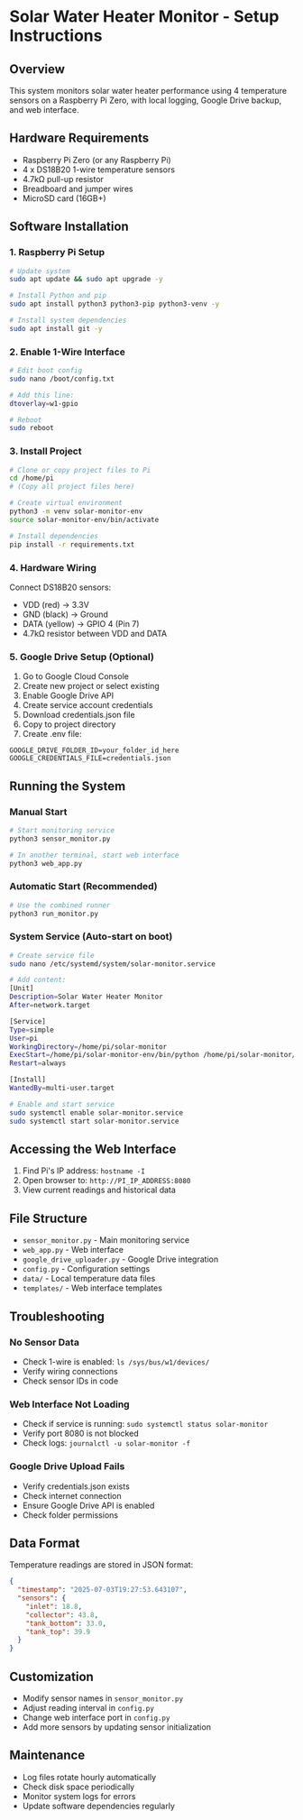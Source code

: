 # Solar Water Heater Monitor - Setup Instructions

## Overview
This system monitors solar water heater performance using 4 temperature sensors on a Raspberry Pi Zero, with local logging, Google Drive backup, and web interface.

## Hardware Requirements
- Raspberry Pi Zero (or any Raspberry Pi)
- 4 x DS18B20 1-wire temperature sensors
- 4.7kΩ pull-up resistor
- Breadboard and jumper wires
- MicroSD card (16GB+)

## Software Installation

### 1. Raspberry Pi Setup
```bash
# Update system
sudo apt update && sudo apt upgrade -y

# Install Python and pip
sudo apt install python3 python3-pip python3-venv -y

# Install system dependencies
sudo apt install git -y
```

### 2. Enable 1-Wire Interface
```bash
# Edit boot config
sudo nano /boot/config.txt

# Add this line:
dtoverlay=w1-gpio

# Reboot
sudo reboot
```

### 3. Install Project
```bash
# Clone or copy project files to Pi
cd /home/pi
# (Copy all project files here)

# Create virtual environment
python3 -m venv solar-monitor-env
source solar-monitor-env/bin/activate

# Install dependencies
pip install -r requirements.txt
```

### 4. Hardware Wiring
Connect DS18B20 sensors:
- VDD (red) → 3.3V
- GND (black) → Ground  
- DATA (yellow) → GPIO 4 (Pin 7)
- 4.7kΩ resistor between VDD and DATA

### 5. Google Drive Setup (Optional)
1. Go to Google Cloud Console
2. Create new project or select existing
3. Enable Google Drive API
4. Create service account credentials
5. Download credentials.json file
6. Copy to project directory
7. Create .env file:
```
GOOGLE_DRIVE_FOLDER_ID=your_folder_id_here
GOOGLE_CREDENTIALS_FILE=credentials.json
```

## Running the System

### Manual Start
```bash
# Start monitoring service
python3 sensor_monitor.py

# In another terminal, start web interface
python3 web_app.py
```

### Automatic Start (Recommended)
```bash
# Use the combined runner
python3 run_monitor.py
```

### System Service (Auto-start on boot)
```bash
# Create service file
sudo nano /etc/systemd/system/solar-monitor.service

# Add content:
[Unit]
Description=Solar Water Heater Monitor
After=network.target

[Service]
Type=simple
User=pi
WorkingDirectory=/home/pi/solar-monitor
ExecStart=/home/pi/solar-monitor-env/bin/python /home/pi/solar-monitor/run_monitor.py
Restart=always

[Install]
WantedBy=multi-user.target

# Enable and start service
sudo systemctl enable solar-monitor.service
sudo systemctl start solar-monitor.service
```

## Accessing the Web Interface

1. Find Pi's IP address: `hostname -I`
2. Open browser to: `http://PI_IP_ADDRESS:8080`
3. View current readings and historical data

## File Structure
- `sensor_monitor.py` - Main monitoring service
- `web_app.py` - Web interface
- `google_drive_uploader.py` - Google Drive integration
- `config.py` - Configuration settings
- `data/` - Local temperature data files
- `templates/` - Web interface templates

## Troubleshooting

### No Sensor Data
- Check 1-wire is enabled: `ls /sys/bus/w1/devices/`
- Verify wiring connections
- Check sensor IDs in code

### Web Interface Not Loading
- Check if service is running: `sudo systemctl status solar-monitor`
- Verify port 8080 is not blocked
- Check logs: `journalctl -u solar-monitor -f`

### Google Drive Upload Fails
- Verify credentials.json exists
- Check internet connection
- Ensure Google Drive API is enabled
- Check folder permissions

## Data Format
Temperature readings are stored in JSON format:
```json
{
  "timestamp": "2025-07-03T19:27:53.643107",
  "sensors": {
    "inlet": 18.8,
    "collector": 43.8,
    "tank_bottom": 33.0,
    "tank_top": 39.9
  }
}
```

## Customization
- Modify sensor names in `sensor_monitor.py`
- Adjust reading interval in `config.py`
- Change web interface port in `config.py`
- Add more sensors by updating sensor initialization

## Maintenance
- Log files rotate hourly automatically
- Check disk space periodically
- Monitor system logs for errors
- Update software dependencies regularly
